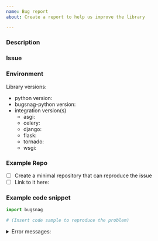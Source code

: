```yaml
---
name: Bug report
about: Create a report to help us improve the library

---
```


### Description
<!-- A quick description of what you're trying to accomplish -->

### Issue
<!--
  What went wrong?
-->

### Environment

Library versions:

- python version:
- bugsnag-python version:
- integration version(s)
  - asgi:
  - celery:
  - django:
  - flask:
  - tornado:
  - wsgi:

<!--
  Below are a few approaches you might take to communicate the issue, in
  descending order of awesomeness. Please choose one and feel free to delete
  the others from this template.
-->
### Example Repo

- [ ] Create a minimal repository that can reproduce the issue
- [ ] Link to it here:

### Example code snippet

```python
import bugsnag

# (Insert code sample to reproduce the problem)
```

<!-- Error messages, if any -->
<details><summary>Error messages:</summary>

```

```
</details>
